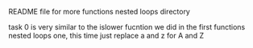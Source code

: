 README file for more functions nested loops directory

task 0 is very similar to the islower fucntion we did in the first functions nested loops one, this time just replace a and z for A and Z